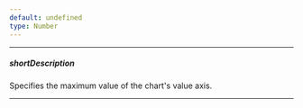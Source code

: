 ```yaml
---
default: undefined
type: Number
---
```

---
##### shortDescription
Specifies the maximum value of the chart's value axis.

---
